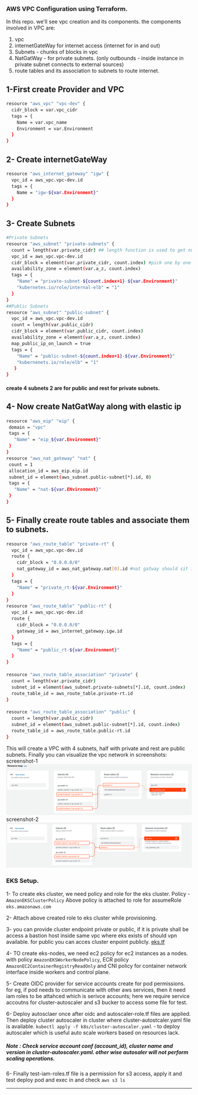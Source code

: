 ### AWS VPC Configuration using Terraform.
In this repo. we'll see vpc creation and its components. 
the components involved in VPC are:
1. vpc
2. internetGateWay for internet access (internet for in and out)
3. Subnets - chunks of blocks in vpc
4. NatGatWay - for private subnets. (only outbounds - inside instance in private subnet connects to external sources)
5. route tables and its association to subnets to route internet.

## 1-First create Provider and VPC
```sh
resource "aws_vpc" "vpc-dev" {
  cidr_block = var.vpc_cidr
  tags = {
    Name = var.vpc_name
    Environment = var.Environment
  }
}
```
## 2- Create internetGateWay
```sh
resource "aws_internet_gateway" "igw" {
  vpc_id = aws_vpc.vpc-dev.id
  tags = {
    Name = "igw-${var.Environment}"
  }
}
```
## 3- Create Subnets
```sh
#Private Subnets
resource "aws_subnet" "private-subnets" {
  count = length(var.private_cidr) ## length function is used to get number of cidr valurs.
  vpc_id = aws_vpc.vpc-dev.id
  cidr_block = element(var.private_cidr, count.index) #pick one by one element fron count (which is length). here length/count and element acts like a for look (total numbers - pick/loop each element from count)
  availability_zone = element(var.a_z, count.index)
  tags = {
    "Name" = "private-subnet-${count.index+1}-${var.Environment}"
    "kubernetes.io/role/internal-elb" = "1"
  }
}
##Public Subnets
resource "aws_subnet" "public-subnet" {
  vpc_id = aws_vpc.vpc-dev.id
  count = length(var.public_cidr)
  cidr_block = element(var.public_cidr, count.index)
  availability_zone = element(var.a_z, count.index)
  map_public_ip_on_launch = true
  tags = {
    "Name" = "public-subnet-${count.index+1}-${var.Environment}"
    "kubernenets.io/role/elb" = "1"     
   }
}
```
#### create 4 subnets 2 are for public and rest for private subnets.
## 4- Now create NatGatWay along with elastic ip
 ```sh
resource "aws_eip" "eip" {
  domain = "vpc"
  tags = {
    "Name" = "eip_${var.Environment}"
  }
}
resource "aws_nat_gateway" "nat" {
  count = 1
  allocation_id = aws_eip.eip.id
  subnet_id = element(aws_subnet.public-subnet[*].id, 0)
  tags = {
    "Name" = "nat-${var.ENvironment}"
  }
}

```
## 5- Finally create route tables and associate them to subnets.
```sh
resource "aws_route_table" "private-rt" {
  vpc_id = aws_vpc.vpc-dev.id
  route {
    cidr_block = "0.0.0.0/0"
    nat_gateway_id = aws_nat_gateway.nat[0].id #nat gatway should sit in any one public subnet, so given first indexed subnet instead of *
  }
  tags = {
    "Name" = "private_rt-${var.Environment}"
  }
}
resource "aws_route_table" "public-rt" {
  vpc_id = aws_vpc.vpc-dev.id
  route {
    cidr_block = "0.0.0.0/0"
    gateway_id = aws_internet_gateway.igw.id
  }
  tags = {
    "Name" = "public_rt-${var.Environment}"
  }
}

resource "aws_route_table_association" "private" {
  count = length(var.private_cidr)
  subnet_id = element(aws_subnet.private-subnets[*].id, count.index)
  route_table_id = aws_route_table.private-rt.id
}

resource "aws_route_table_association" "public" {
  count = length(var.public_cidr)
  subnet_id = element(aws_subnet.public-subnet[*].id, count.index)
  route_table_id = aws_route_table.public-rt.id
}

```

This will create a VPC with 4 subnets, half with private and rest are public subnets.
Finally you can visualize the vpc network in screenshots:
screenshot-1
![Screenshot](assets/screenshot-1.png)
screenshot-2
![Screenshot](assets/screenshot-2.png)


### EKS Setup.
1- To create eks cluster, we need policy and role for the eks cluster.
Policy - `AmazonEKSClusterPolicy`
Above policy is attached to role for assumeRole   `eks.amazonaws.com`

2- Attach above created role to eks cluster while provisioning.

3- you can provide cluster endpoint private or public, if it is private shall be access a bastion host inside same vpc where eks exists of should vpn available. for public you can acces cluster enpoint publicly. [eks.tf](6-eks.tf)

4- TO create eks-nodes, we need ec2 policy for ec2 instances as a nodes. with policy `AmazonEKSWorkerNodePolicy`, ECR policy `AmazonEC2ContainerRegistryReadOnly` and CNI policy for container network interface inside workers and control plane.

5- Create OIDC provider for service accounts create for pod permissions. for eg, if pod needs to communicate with other aws services, then it need iam roles to be attahced which is serivce accounts; here we require service accoutns for cluster-autoscaler and s3 bucker to access some file for test.

6- Deploy autosclaer once after oidc  and autoscaler-role.tf files are applied. Then deploy cluster autoscaler in cluster where cluster-autostcaler.yaml file is available.
`kubectl apply -f k8s/cluster-autoscaler.yaml` - to deploy autoscaler which is useful auto scale workers based on resources lack.
##### Note : Check service account conf (account_id), cluster name and version in cluster-autoscaler.yaml. other wise autosaler will not perform scaling operations.
6- Finally test-iam-roles.tf file is a  permission for s3 access, apply it and test deploy pod and exec in and check `aws s3 ls`

------------------------------------------------------------------------------------------------
